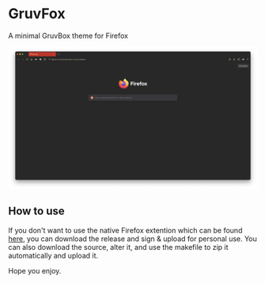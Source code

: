 # GruvFox
A minimal GruvBox theme for Firefox

![firefox theme](./images/gruvfox.png)

## How to use 
If you don't want to use the native Firefox extention which can be found [here](https://test.com), you can download the release and sign & upload for personal use. You can also download the source, alter it, and use the makefile to zip it automatically and upload it.

Hope you enjoy.